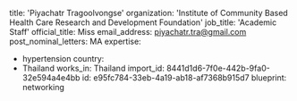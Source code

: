 title: 'Piyachatr Tragoolvongse'
organization: 'Institute of Community Based Health Care Research and Development Foundation'
job_title: 'Academic Staff'
official_title: Miss
email_address: piyachatr.tra@gmail.com
post_nominal_letters: MA
expertise:
  - hypertension
country:
  - Thailand
works_in: Thailand
import_id: 8441d1d6-7f0e-442b-9fa0-32e594a4e4bb
id: e95fc784-33eb-4a19-ab18-af7368b915d7
blueprint: networking
